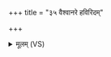 +++
title = "३५ वैश्वानरे हविरिदम्"

+++
<details><summary>मूलम् (VS)</summary>

वै॑श्वान॒रेह॒विरि॒दं जु॑होमि साह॒स्रं श॒तधा॑र॒मुत्स॑म्। स बि॑भर्ति पि॒तरं॑पिताम॒हान्प्र॑पिताम॒हान्बि॑भर्ति॒ पिन्व॑मानः ॥
</details>